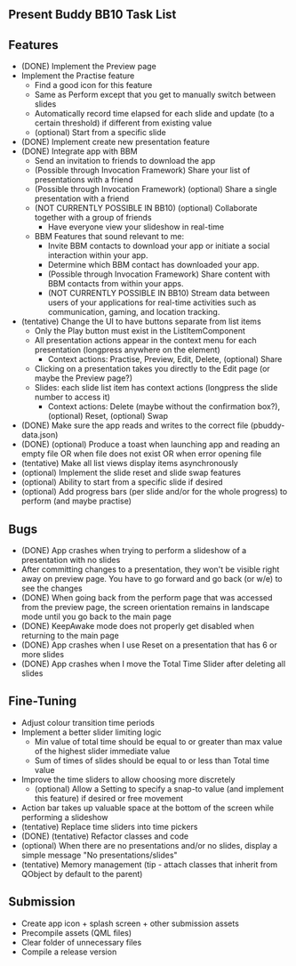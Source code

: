 Present Buddy BB10 Task List
-------------------------------------------

Features
--------------
- (DONE) Implement the Preview page
- Implement the Practise feature
	- Find a good icon for this feature
	- Same as Perform except that you get to manually switch between slides
	- Automatically record time elapsed for each slide and update (to a certain threshold) if different from existing value
	- (optional) Start from a specific slide
- (DONE) Implement create new presentation feature
- (DONE) Integrate app with BBM
	- Send an invitation to friends to download the app
	- (Possible through Invocation Framework) Share your list of presentations with a friend
	- (Possible through Invocation Framework) (optional) Share a single presentation with a friend
	- (NOT CURRENTLY POSSIBLE IN BB10) (optional) Collaborate together with a group of friends
		- Have everyone view your slideshow in real-time
	- BBM Features that sound relevant to me:
		- Invite BBM contacts to download your app or initiate a social interaction within your app.
		- Determine which BBM contact has downloaded your app.
		- (Possible through Invocation Framework) Share content with BBM contacts from within your apps.
		- (NOT CURRENTLY POSSIBLE IN BB10) Stream data between users of your applications for real-time activities such as communication, gaming, and location tracking.
- (tentative) Change the UI to have buttons separate from list items
	- Only the Play button must exist in the ListItemComponent
	- All presentation actions appear in the context menu for each presentation (longpress anywhere on the element)
		- Context actions: Practise, Preview, Edit, Delete, (optional) Share
	- Clicking on a presentation takes you directly to the Edit page (or maybe the Preview page?)
	- Slides: each slide list item has context actions (longpress the slide number to access it)
		- Context actions: Delete (maybe without the confirmation box?), (optional) Reset, (optional) Swap
- (DONE) Make sure the app reads and writes to the correct file (pbuddy-data.json)
- (DONE) (optional) Produce a toast when launching app and reading an empty file OR when file does not exist OR when error opening file
- (tentative) Make all list views display items asynchronously
- (optional) Implement the slide reset and slide swap features
- (optional) Ability to start from a specific slide if desired
- (optional) Add progress bars (per slide and/or for the whole progress) to perform (and maybe practise)

Bugs
--------------
- (DONE) App crashes when trying to perform a slideshow of a presentation with no slides
- After committing changes to a presentation, they won't be visible right away on preview page. You have to go forward and go back (or w/e) to see the changes
- (DONE) When going back from the perform page that was accessed from the preview page, the screen orientation remains in landscape mode until you go back to the main page
- (DONE) KeepAwake mode does not properly get disabled when returning to the main page
- (DONE) App crashes when I use Reset on a presentation that has 6 or more slides
- (DONE) App crashes when I move the Total Time Slider after deleting all slides

Fine-Tuning
---------------
- Adjust colour transition time periods
- Implement a better slider limiting logic
	- Min value of total time should be equal to or greater than max value of the highest slider immediate value
	- Sum of times of slides should be equal to or less than Total time value
- Improve the time sliders to allow choosing more discretely
	- (optional) Allow a Setting to specify a snap-to value (and implement this feature) if desired or free movement
- Action bar takes up valuable space at the bottom of the screen while performing a slideshow
- (tentative) Replace time sliders into time pickers
- (DONE) (tentative) Refactor classes and code
- (optional) When there are no presentations and/or no slides, display a simple message "No presentations/slides"
- (tentative) Memory management (tip - attach classes that inherit from QObject by default to the parent)

Submission
-------------------
- Create app icon + splash screen + other submission assets
- Precompile assets (QML files)
- Clear folder of unnecessary files
- Compile a release version

